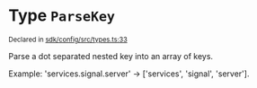 # Type `ParseKey`
<sub>Declared in [sdk/config/src/types.ts:33](https://github.com/dxos/dxos/blob/7194736719/packages/sdk/config/src/types.ts#L33)</sub>


Parse a dot separated nested key into an array of keys.

Example: 'services.signal.server' -> ['services', 'signal', 'server'].




